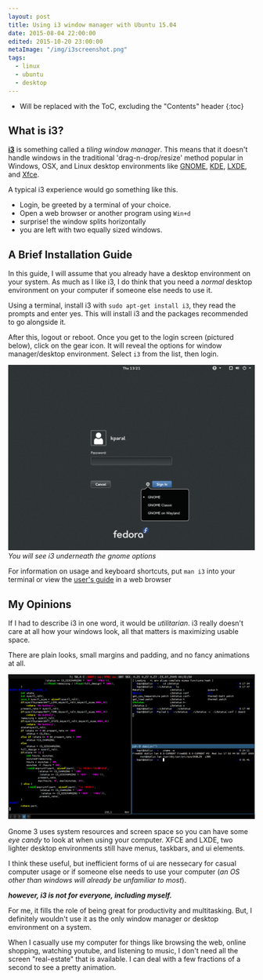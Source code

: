 ```yaml
---
layout: post
title: Using i3 window manager with Ubuntu 15.04
date: 2015-08-04 22:00:00
edited: 2015-10-20 23:00:00
metaImage: "/img/i3screenshot.png"
tags:
  - linux
  - ubuntu
  - desktop
---
```


* Will be replaced with the ToC, excluding the "Contents" header
{:toc}

## What is i3?

**[i3](http://i3wm.org/)** is something called a *tiling window manager*. This means that it doesn't handle windows in the traditional 'drag-n-drop/resize' method popular in Windows, OSX, and Linux desktop environments like [GNOME](http://www.gnome.org/), [KDE](http://www.kde.org/), [LXDE](http://lxde.org/), and [Xfce](http://www.xfce.org/).

<!--excerpt_separator-->

A typical i3 experience would go something like this.

* Login, be greeted by a terminal of your choice.
* Open a web browser or another program using `Win+d`
* surprise! the window splits horizontally
* you are left with two equally sized windows.

## A Brief Installation Guide

In this guide, I will assume that you already have a desktop environment on your system. As much as I like i3, I do think that you need a *normal* desktop environment on your computer if someone else needs to use it.

Using a terminal, install i3 with `sudo apt-get install i3`, they read the prompts and enter yes. This will install i3 and the packages recommended to go alongside it.

After this, logout or reboot. Once you get to the login screen (pictured below), click on the gear icon. It will reveal the options for window manager/desktop environment. Select `i3` from the list, then login.

![gnome login screen](/img/gnomelogin.png)
*You will see i3 underneath the gnome options*

For information on usage and keyboard shortcuts, put `man i3` into your terminal or view the [user's guide](http://i3wm.org/docs/userguide.html) in a web browser

## My Opinions

If I had to describe i3 in one word, it would be *utilitarian*. i3 really doesn't care at all how your windows look, all that matters is maximizing usable space.

There are plain looks, small margins and padding, and no fancy animations at all.

![i3 screenshot with terminal windows](/img/i3screenshot.png)

Gnome 3 uses system resources and screen space so you can have some *eye candy* to look at when using your computer. XFCE and LXDE, two lighter desktop environments still have menus, taskbars, and ui elements.

I think these useful, but inefficient forms of ui are nessecary for casual computer usage or if someone else needs to use your computer (*an OS other than windows will already be unfamiliar to most*).

***however, i3 is not for everyone, including myself.***

For me, it fills the role of being great for productivity and multitasking. But, I definitely wouldn't use it as the only window manager or desktop environment on a system.

When I casually use my computer for things like browsing the web, online shopping, watching youtube, and listening to music, I don't need all the screen "real-estate" that is available. I can deal with a few fractions of a second to see a pretty animation.

